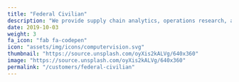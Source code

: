```yaml
---
title: "Federal Civilian"
description: "We provide supply chain analytics, operations research, and operations support to FDA, CISA, and CDC."
date: 2019-10-03
weight: 3
fa_icon: "fab fa-codepen"
icon: "assets/img/icons/computervision.svg"
thumbnail: "https://source.unsplash.com/oyXis2kALVg/640x360"
image: "https://source.unsplash.com/oyXis2kALVg/640x360"
permalink: "/customers/federal-civilian"
---
```

